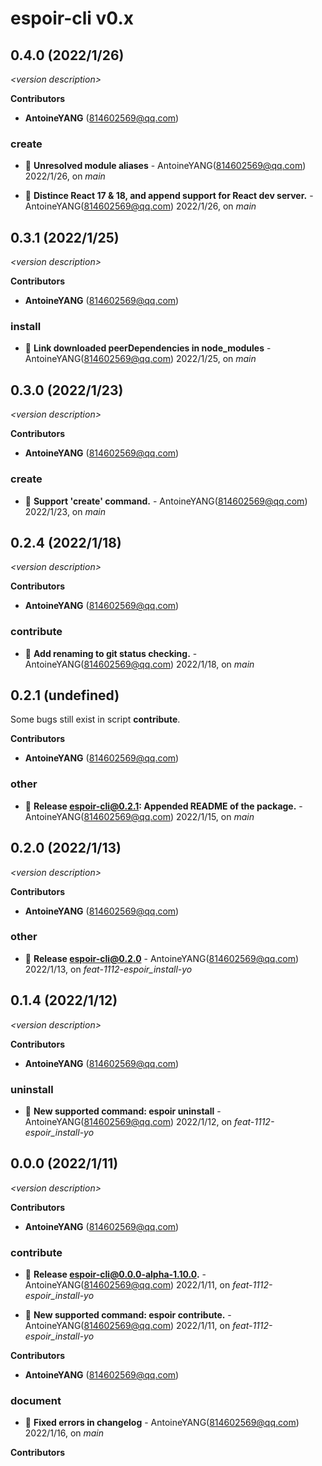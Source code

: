 # espoir-cli v0.x

## 0.4.0 (2022/1/26)

_\<version description\>_

**Contributors**

- **AntoineYANG** (814602569@qq.com)

### create

+ 🐞 **Unresolved module aliases** - AntoineYANG(814602569@qq.com) 2022/1/26, on _main_

+ 🌱 **Distince React 17 & 18, and append support for React dev server.** - AntoineYANG(814602569@qq.com) 2022/1/26, on _main_


## 0.3.1 (2022/1/25)

_\<version description\>_

**Contributors**

- **AntoineYANG** (814602569@qq.com)

### install

+ 🐞 **Link downloaded peerDependencies in node_modules** - AntoineYANG(814602569@qq.com) 2022/1/25, on _main_


## 0.3.0 (2022/1/23)

_\<version description\>_

**Contributors**

- **AntoineYANG** (814602569@qq.com)

### create

+ 🌱 **Support 'create' command.** - AntoineYANG(814602569@qq.com) 2022/1/23, on _main_


## 0.2.4 (2022/1/18)

_\<version description\>_

**Contributors**

- **AntoineYANG** (814602569@qq.com)

### contribute

+ 🐞 **Add renaming to git status checking.** - AntoineYANG(814602569@qq.com) 2022/1/18, on _main_


## 0.2.1 (undefined)



Some bugs still exist in script **contribute**.


**Contributors**

- **AntoineYANG** (814602569@qq.com)

### other

+ 🧰 **Release espoir-cli@0.2.1: Appended README of the package.** - AntoineYANG(814602569@qq.com) 2022/1/15, on _main_


## 0.2.0 (2022/1/13)

_\<version description\>_

**Contributors**

- **AntoineYANG** (814602569@qq.com)

### other

+ 🧰 **Release espoir-cli@0.2.0** - AntoineYANG(814602569@qq.com) 2022/1/13, on _feat-1112-espoir_install-yo_


## 0.1.4 (2022/1/12)

_\<version description\>_

**Contributors**

- **AntoineYANG** (814602569@qq.com)

### uninstall

+ 🌱 **New supported command: espoir uninstall** - AntoineYANG(814602569@qq.com) 2022/1/12, on _feat-1112-espoir_install-yo_


## 0.0.0 (2022/1/11)

_\<version description\>_

**Contributors**

- **AntoineYANG** (814602569@qq.com)

### contribute

+ 🧰 **Release espoir-cli@0.0.0-alpha-1.10.0.** - AntoineYANG(814602569@qq.com) 2022/1/11, on _feat-1112-espoir_install-yo_

+ 🌱 **New supported command: espoir contribute.** - AntoineYANG(814602569@qq.com) 2022/1/11, on _feat-1112-espoir_install-yo_




**Contributors**

- **AntoineYANG** (814602569@qq.com)

### document

+ 🧰 **Fixed errors in changelog** - AntoineYANG(814602569@qq.com) 2022/1/16, on _main_



**Contributors**




